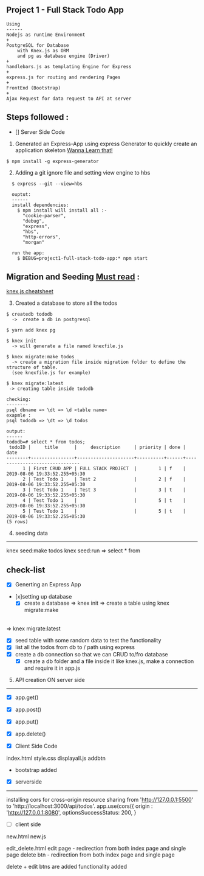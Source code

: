 Project 1 - Full Stack Todo App 
-------------------------------

```
Using
------
Nodejs as runtime Environment 
+ 
PostgreSQL for Database 
    with Knex.js as ORM 
    and pg as database engine (Driver)
+ 
handlebars.js as templating Engine for Express
+ 
express.js for routing and rendering Pages
+ 
FrontEnd (Bootstrap)
+
Ajax Request for data request to API at server
```

Steps followed : 
----------------

* [] Server Side Code
1. Generated an Express-App using express Generator to quickly create an application skeleton
[Wanna Learn that!](https://expressjs.com/en/starter/generator.html)

```
$ npm install -g express-generator
```
2. Adding a git ignore file and setting view engine to hbs 
```
  $ express --git --view=hbs  

  ouptut: 
  ------
  install dependencies:
    $ npm install will install all :-
      "cookie-parser",
      "debug",
      "express",
      "hbs",
      "http-errors",
      "morgan"

  run the app:
    $ DEBUG=project1-full-stack-todo-app:* npm start
```

Migration and Seeding 
[Must read](http://perkframework.com/v1/guides/database-migrations-knex.html) :
---------------------

[knex.js cheatsheet](https://devhints.io/knex)

3. Created a database to store all the todos
  ```
  $ createdb tododb 
    ->  create a db in postgresql
  
  $ yarn add knex pg

  $ knex init 
    -> will generate a file named knexfile.js

  $ knex migrate:make todos 
    -> create a migration file inside migration folder to define the structure of table. 
    (see knexfile.js for example)

  $ knex migrate:latest 
   -> creating table inside tododb

```
```
checking:
--------
psql dbname => \dt => \d <table name>
exapmle : 
psql tododb => \dt => \d todos

output:
------
tododb=# select * from todos;
 todoID |     title      |     description     | priority | done |             date              
--------+----------------+---------------------+----------+------+-------------------------------
      1 | First CRUD APP | FULL STACK PROJECT  |        1 | f    | 2019-08-06 19:33:52.255+05:30
      2 | Test Todo 1    | Test 2              |        2 | f    | 2019-08-06 19:33:52.255+05:30
      3 | Test Todo 1    | Test 3              |        3 | t    | 2019-08-06 19:33:52.255+05:30
      4 | Test Todo 1    |                     |        5 | t    | 2019-08-06 19:33:52.255+05:30
      5 | Test Todo 1    |                     |        5 | t    | 2019-08-06 19:33:52.255+05:30
(5 rows)

```
4. seeding data
----------------
 knex seed:make todos 
 knex seed:run => select * from <table name>


check-list
-------------
* [x] Generting an Express App
* [x]setting up database
  * [x] create a database => knex init => create a table using knex migrate:make <table name> => knex migrate:latest
* [x] seed table with some random data to test the functionality   
* [x] list all the todos from db to / path using express
* [x] create a db connection so that we can CRUD to/fro database
  * [x] create a db folder and a file inside it like knex.js, make a connection and require it in app.js
 
5. API  creation ON server side
-------------------------------
 * [x] app.get()
 * [x] app.post()
 * [x] app.put()
 * [x] app.delete()

* [x] Client Side Code

index.html
style.css
displayall.js
addbtn
+ bootstrap added

* [x] serverside 
----------
installing cors for cross-origin resource sharing from 'http://127.0.0.1:5500' to 'http://localhost:3000/api/todos'.
app.use(cors({
  origin : 'http://127.0.0.1:8080',
  optionsSuccessStatus: 200,
}

* [ ] client side

new.html
new.js

edit_delete.html
  edit page - redirection from both index page and single page
  delete btn - redirection from both index page and single page

delete + edit btns are added
functionality added

